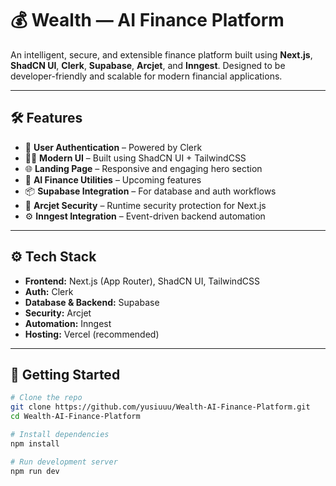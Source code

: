 # 💰 Wealth — AI Finance Platform

An intelligent, secure, and extensible finance platform built using **Next.js**, **ShadCN UI**, **Clerk**, **Supabase**, **Arcjet**, and **Inngest**. Designed to be developer-friendly and scalable for modern financial applications.

---

## 🛠️ Features

- 🔐 **User Authentication** – Powered by Clerk
- 🧑‍💻 **Modern UI** – Built using ShadCN UI + TailwindCSS
- 🌐 **Landing Page** – Responsive and engaging hero section
- 🧠 **AI Finance Utilities** – Upcoming features
- 📦 **Supabase Integration** – For database and auth workflows
- 🔐 **Arcjet Security** – Runtime security protection for Next.js
- ⚙️ **Inngest Integration** – Event-driven backend automation

---

## ⚙️ Tech Stack

- **Frontend:** Next.js (App Router), ShadCN UI, TailwindCSS
- **Auth:** Clerk
- **Database & Backend:** Supabase
- **Security:** Arcjet
- **Automation:** Inngest
- **Hosting:** Vercel (recommended)

---

## 🧪 Getting Started

```bash
# Clone the repo
git clone https://github.com/yusiuuu/Wealth-AI-Finance-Platform.git
cd Wealth-AI-Finance-Platform

# Install dependencies
npm install

# Run development server
npm run dev
